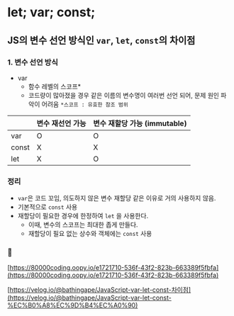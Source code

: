 # let; var; const;

## JS의 변수 선언 방식인 `var`, `let`, `const`의 차이점

### 1. 변수 선언 방식

- var
  - 함수 레벨의 스코프\*
  - 코드량이 많아졌을 경우 같은 이름의 변수명이 여러번 선언 되어, 문제 원인 파악이 어려움
    `*스코프 : 유효한 참조 범위`

|       | 변수 재선언 가능 | 변수 재할당 가능 (immutable) |
| ----- | ---------------- | ---------------------------- |
| var   | O                | O                            |
| const | X                | X                            |
| let   | X                | O                            |

### 정리

- `var`은 코드 꼬임, 의도하지 않은 변수 재할당 같은 이유로 거의 사용하지 않음.
- 기본적으로 `const` 사용
- 재할당이 필요한 경우에 한정하여 `let` 을 사용한다.
  - 이때, 변수의 스코프는 최대한 좁게 만들다.
  - 재할당이 필요 없는 상수와 객체에는 `const` 사용

### 🔗

[https://80000coding.oopy.io/e1721710-536f-43f2-823b-663389f5fbfa](https://80000coding.oopy.io/e1721710-536f-43f2-823b-663389f5fbfa)

[https://velog.io/@bathingape/JavaScript-var-let-const-차이점](https://velog.io/@bathingape/JavaScript-var-let-const-%EC%B0%A8%EC%9D%B4%EC%A0%90)
